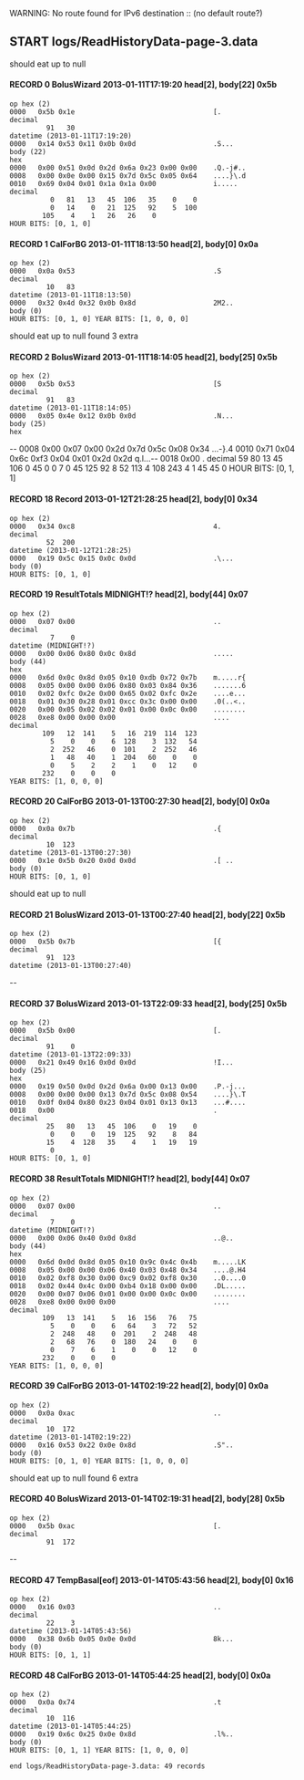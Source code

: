 WARNING: No route found for IPv6 destination :: (no default route?)
## START logs/ReadHistoryData-page-3.data
should eat up to null
#### RECORD 0 BolusWizard 2013-01-11T17:19:20 head[2], body[22] 0x5b
    op hex (2)
    0000   0x5b 0x1e                                  [.
    decimal
             91   30
    datetime (2013-01-11T17:19:20)
    0000   0x14 0x53 0x11 0x0b 0x0d                   .S...
    body (22)
    hex
    0000   0x00 0x51 0x0d 0x2d 0x6a 0x23 0x00 0x00    .Q.-j#..
    0008   0x00 0x0e 0x00 0x15 0x7d 0x5c 0x05 0x64    ....}\.d
    0010   0x69 0x04 0x01 0x1a 0x1a 0x00              i.....
    decimal
              0   81   13   45  106   35    0    0
              0   14    0   21  125   92    5  100
            105    4    1   26   26    0
    HOUR BITS: [0, 1, 0]

#### RECORD 1 CalForBG 2013-01-11T18:13:50 head[2], body[0] 0x0a
    op hex (2)
    0000   0x0a 0x53                                  .S
    decimal
             10   83
    datetime (2013-01-11T18:13:50)
    0000   0x32 0x4d 0x32 0x0b 0x8d                   2M2..
    body (0)
    HOUR BITS: [0, 1, 0] YEAR BITS: [1, 0, 0, 0]

should eat up to null
found 3 extra
#### RECORD 2 BolusWizard 2013-01-11T18:14:05 head[2], body[25] 0x5b
    op hex (2)
    0000   0x5b 0x53                                  [S
    decimal
             91   83
    datetime (2013-01-11T18:14:05)
    0000   0x05 0x4e 0x12 0x0b 0x0d                   .N...
    body (25)
    hex
--
    0008   0x00 0x07 0x00 0x2d 0x7d 0x5c 0x08 0x34    ...-}\.4
    0010   0x71 0x04 0x6c 0xf3 0x04 0x01 0x2d 0x2d    q.l...--
    0018   0x00                                       .
    decimal
             59   80   13   45  106    0   45    0
              0    7    0   45  125   92    8   52
            113    4  108  243    4    1   45   45
              0
    HOUR BITS: [0, 1, 1]

#### RECORD 18 Record 2013-01-12T21:28:25 head[2], body[0] 0x34
    op hex (2)
    0000   0x34 0xc8                                  4.
    decimal
             52  200
    datetime (2013-01-12T21:28:25)
    0000   0x19 0x5c 0x15 0x0c 0x0d                   .\...
    body (0)
    HOUR BITS: [0, 1, 0]

#### RECORD 19 ResultTotals MIDNIGHT!? head[2], body[44] 0x07
    op hex (2)
    0000   0x07 0x00                                  ..
    decimal
              7    0
    datetime (MIDNIGHT!?)
    0000   0x00 0x06 0x80 0x0c 0x8d                   .....
    body (44)
    hex
    0000   0x6d 0x0c 0x8d 0x05 0x10 0xdb 0x72 0x7b    m.....r{
    0008   0x05 0x00 0x00 0x06 0x80 0x03 0x84 0x36    .......6
    0010   0x02 0xfc 0x2e 0x00 0x65 0x02 0xfc 0x2e    ....e...
    0018   0x01 0x30 0x28 0x01 0xcc 0x3c 0x00 0x00    .0(..<..
    0020   0x00 0x05 0x02 0x02 0x01 0x00 0x0c 0x00    ........
    0028   0xe8 0x00 0x00 0x00                        ....
    decimal
            109   12  141    5   16  219  114  123
              5    0    0    6  128    3  132   54
              2  252   46    0  101    2  252   46
              1   48   40    1  204   60    0    0
              0    5    2    2    1    0   12    0
            232    0    0    0
    YEAR BITS: [1, 0, 0, 0]

#### RECORD 20 CalForBG 2013-01-13T00:27:30 head[2], body[0] 0x0a
    op hex (2)
    0000   0x0a 0x7b                                  .{
    decimal
             10  123
    datetime (2013-01-13T00:27:30)
    0000   0x1e 0x5b 0x20 0x0d 0x0d                   .[ ..
    body (0)
    HOUR BITS: [0, 1, 0]

should eat up to null
#### RECORD 21 BolusWizard 2013-01-13T00:27:40 head[2], body[22] 0x5b
    op hex (2)
    0000   0x5b 0x7b                                  [{
    decimal
             91  123
    datetime (2013-01-13T00:27:40)
--
#### RECORD 37 BolusWizard 2013-01-13T22:09:33 head[2], body[25] 0x5b
    op hex (2)
    0000   0x5b 0x00                                  [.
    decimal
             91    0
    datetime (2013-01-13T22:09:33)
    0000   0x21 0x49 0x16 0x0d 0x0d                   !I...
    body (25)
    hex
    0000   0x19 0x50 0x0d 0x2d 0x6a 0x00 0x13 0x00    .P.-j...
    0008   0x00 0x00 0x00 0x13 0x7d 0x5c 0x08 0x54    ....}\.T
    0010   0x0f 0x04 0x80 0x23 0x04 0x01 0x13 0x13    ...#....
    0018   0x00                                       .
    decimal
             25   80   13   45  106    0   19    0
              0    0    0   19  125   92    8   84
             15    4  128   35    4    1   19   19
              0
    HOUR BITS: [0, 1, 0]

#### RECORD 38 ResultTotals MIDNIGHT!? head[2], body[44] 0x07
    op hex (2)
    0000   0x07 0x00                                  ..
    decimal
              7    0
    datetime (MIDNIGHT!?)
    0000   0x00 0x06 0x40 0x0d 0x8d                   ..@..
    body (44)
    hex
    0000   0x6d 0x0d 0x8d 0x05 0x10 0x9c 0x4c 0x4b    m.....LK
    0008   0x05 0x00 0x00 0x06 0x40 0x03 0x48 0x34    ....@.H4
    0010   0x02 0xf8 0x30 0x00 0xc9 0x02 0xf8 0x30    ..0....0
    0018   0x02 0x44 0x4c 0x00 0xb4 0x18 0x00 0x00    .DL.....
    0020   0x00 0x07 0x06 0x01 0x00 0x00 0x0c 0x00    ........
    0028   0xe8 0x00 0x00 0x00                        ....
    decimal
            109   13  141    5   16  156   76   75
              5    0    0    6   64    3   72   52
              2  248   48    0  201    2  248   48
              2   68   76    0  180   24    0    0
              0    7    6    1    0    0   12    0
            232    0    0    0
    YEAR BITS: [1, 0, 0, 0]

#### RECORD 39 CalForBG 2013-01-14T02:19:22 head[2], body[0] 0x0a
    op hex (2)
    0000   0x0a 0xac                                  ..
    decimal
             10  172
    datetime (2013-01-14T02:19:22)
    0000   0x16 0x53 0x22 0x0e 0x8d                   .S"..
    body (0)
    HOUR BITS: [0, 1, 0] YEAR BITS: [1, 0, 0, 0]

should eat up to null
found 6 extra
#### RECORD 40 BolusWizard 2013-01-14T02:19:31 head[2], body[28] 0x5b
    op hex (2)
    0000   0x5b 0xac                                  [.
    decimal
             91  172
--
#### RECORD 47 TempBasal[eof] 2013-01-14T05:43:56 head[2], body[0] 0x16
    op hex (2)
    0000   0x16 0x03                                  ..
    decimal
             22    3
    datetime (2013-01-14T05:43:56)
    0000   0x38 0x6b 0x05 0x0e 0x0d                   8k...
    body (0)
    HOUR BITS: [0, 1, 1]

#### RECORD 48 CalForBG 2013-01-14T05:44:25 head[2], body[0] 0x0a
    op hex (2)
    0000   0x0a 0x74                                  .t
    decimal
             10  116
    datetime (2013-01-14T05:44:25)
    0000   0x19 0x6c 0x25 0x0e 0x8d                   .l%..
    body (0)
    HOUR BITS: [0, 1, 1] YEAR BITS: [1, 0, 0, 0]

`end logs/ReadHistoryData-page-3.data: 49 records`
